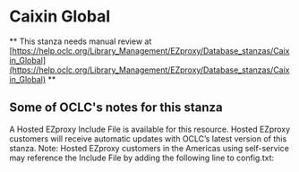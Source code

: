 # Caixin Global
** This stanza needs manual review at [https://help.oclc.org/Library_Management/EZproxy/Database_stanzas/Caixin_Global](https://help.oclc.org/Library_Management/EZproxy/Database_stanzas/Caixin_Global) **

## Some of OCLC's notes for this stanza

A Hosted EZproxy Include File is available for this resource. Hosted EZproxy customers will receive automatic updates with OCLC&rsquo;s latest version of this stanza. Note: Hosted EZproxy customers in the Americas using self-service may reference the Include File by adding the following line to config.txt:

&nbsp;

&nbsp;
